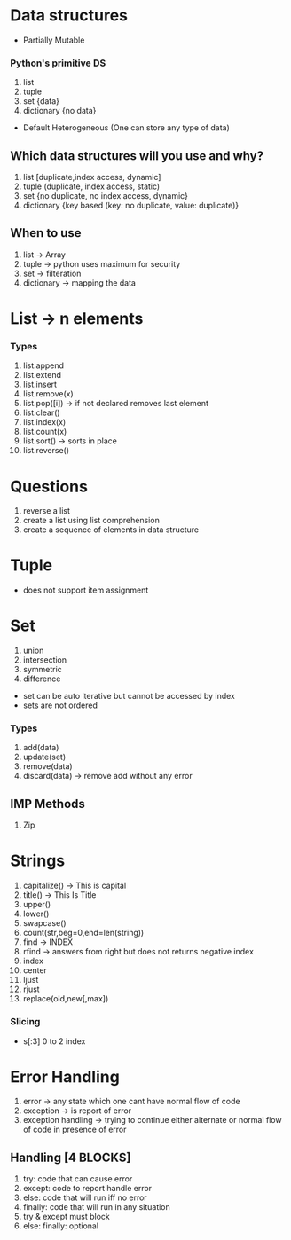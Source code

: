 # Data structures
 - Partially Mutable 
### Python's primitive DS

1. list
2. tuple
3. set {data}
4. dictionary {no data}

- Default Heterogeneous (One can store any type of data)

## Which data structures will you use and why?

1. list [duplicate,index access, dynamic]
2. tuple (duplicate, index access, static)
3. set {no duplicate, no index access, dynamic}
4. dictionary {key based (key: no duplicate, value: duplicate)}

## When to use

1. list -> Array
2. tuple -> python uses maximum for security
3. set -> filteration
4. dictionary -> mapping the data

# List -> n elements

### Types

1. list.append
2. list.extend
3. list.insert
4. list.remove(x)
5. list.pop([i]) -> if not declared removes last element
6. list.clear()
7. list.index(x)
8. list.count(x)
9. list.sort() -> sorts in place
10. list.reverse()

# Questions

1. reverse a list
2. create a list using list comprehension
3. create a sequence of elements in data structure

# Tuple

- does not support item assignment

# Set
1. union
2. intersection
3. symmetric 
4. difference

- set can be auto iterative but cannot be accessed by index
- sets are not ordered

### Types
1. add(data)
2. update(set)
3. remove(data)
4. discard(data) -> remove add without any error


## IMP Methods 
1. Zip

# Strings

1. capitalize() -> This is capital
2. title() -> This Is Title
3. upper()
4. lower()
5. swapcase()
6. count(str,beg=0,end=len(string))
7. find -> INDEX
8. rfind -> answers from right but does not returns negative index
9. index 
10. center
11. ljust
12. rjust
13. replace(old,new[,max])
### Slicing
- s[:3] 0 to 2 index


# Error Handling
1. error -> any state which one cant have normal flow of code
2. exception -> is report of error
3. exception handling -> trying to continue either alternate or normal flow of code in presence of error

## Handling [4 BLOCKS]
1. try: code that can cause error
2. except: code to report handle error
3. else: code that will run iff no error
4. finally: code that will run in any situation
5. try & except must block
6. else: finally: optional